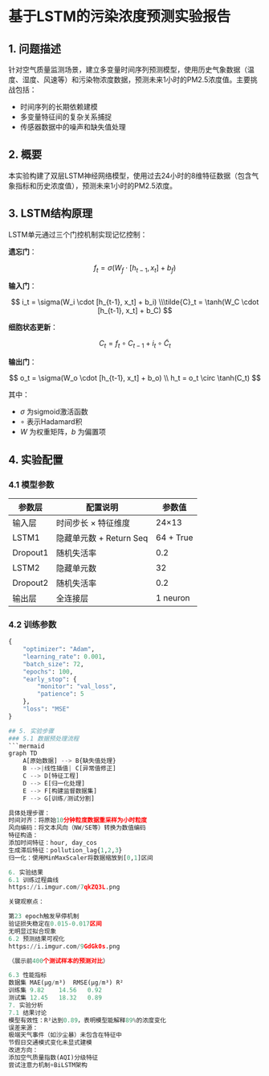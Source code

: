 # 基于LSTM的污染浓度预测实验报告

## 1. 问题描述
针对空气质量监测场景，建立多变量时间序列预测模型，使用历史气象数据（温度、湿度、风速等）和污染物浓度数据，预测未来1小时的PM2.5浓度值。主要挑战包括：
- 时间序列的长期依赖建模
- 多变量特征间的复杂关系捕捉
- 传感器数据中的噪声和缺失值处理

## 2. 概要
本实验构建了双层LSTM神经网络模型，使用过去24小时的8维特征数据（包含气象指标和历史浓度值），预测未来1小时的PM2.5浓度。

## 3. LSTM结构原理

LSTM单元通过三个门控机制实现记忆控制：

​**遗忘门**​：

$$ f_t = \sigma(W_f \cdot [h_{t-1}, x_t] + b_f) $$

​**输入门**​：

$$ i_t = \sigma(W_i \cdot [h_{t-1}, x_t] + b_i) \\\tilde{C}_t = \tanh(W_C \cdot [h_{t-1}, x_t] + b_C) $$

​**细胞状态更新**​：

$$ C_t = f_t \circ C_{t-1} + i_t \circ \tilde{C}_t $$

​**输出门**​：

$$
o_t = \sigma(W_o \cdot [h_{t-1}, x_t] + b_o) \\
h_t = o_t \circ \tanh(C_t)
$$

其中：
- $\sigma$ 为sigmoid激活函数
- $\circ$ 表示Hadamard积
- $W$ 为权重矩阵，$b$ 为偏置项

## 4. 实验配置
### 4.1 模型参数
| 参数层         | 配置说明                  | 参数值       |
|----------------|-------------------------|-------------|
| 输入层         | 时间步长 × 特征维度       | 24×13       |
| LSTM1          | 隐藏单元数 + Return Seq | 64 + True   |
| Dropout1       | 随机失活率               | 0.2         |
| LSTM2          | 隐藏单元数               | 32          |
| Dropout2       | 随机失活率               | 0.2         |
| 输出层         | 全连接层                 | 1 neuron    |

### 4.2 训练参数
```python
{
    "optimizer": "Adam",
    "learning_rate": 0.001,
    "batch_size": 72,
    "epochs": 100,
    "early_stop": {
        "monitor": "val_loss",
        "patience": 5
    },
    "loss": "MSE"
}

## 5. 实验步骤
### 5.1 数据预处理流程
```mermaid
graph TD
    A[原始数据] --> B{缺失值处理}
    B -->|线性插值| C[异常值修正]
    C --> D[特征工程]
    D --> E[归一化处理]
    E --> F[构建监督数据集]
    F --> G[训练/测试分割]

具体处理步骤：
​时间对齐​：将原始10分钟粒度数据重采样为小时粒度
​风向编码​：将文本风向（NW/SE等）转换为数值编码
​特征构造​：
添加时间特征：hour, day_cos
生成滞后特征：pollution_lag{1,2,3}
​归一化​：使用MinMaxScaler将数据缩放到[0,1]区间

6. 实验结果
6.1 训练过程曲线
https://i.imgur.com/7qkZQ3L.png

关键观察点：

第23 epoch触发早停机制
验证损失稳定在0.015-0.017区间
无明显过拟合现象
6.2 预测结果可视化
https://i.imgur.com/9GdGk0s.png

（展示前400个测试样本的预测对比）

6.3 性能指标
数据集	MAE(μg/m³)	RMSE(μg/m³)	R²
训练集	9.82	14.56	0.92
测试集	12.45	18.32	0.89
7. 实验分析
7.1 结果讨论
​模型有效性​：R²达到0.89，表明模型能解释89%的浓度变化
​误差来源​：
极端天气事件（如沙尘暴）未包含在特征中
节假日交通模式变化未显式建模
​改进方向​：
添加空气质量指数(AQI)分级特征
尝试注意力机制+BiLSTM架构
